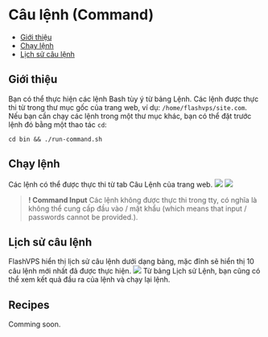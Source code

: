 # Câu lệnh (Command)

<!-- TOC -->

- [Giới thiệu](#giới-thiệu)
- [Chạy lệnh](#chạy-lệnh)
- [Lịch sử câu lệnh](#lịch-sử-câu-lệnh)


<!-- /TOC -->

<a id="markdown-giới-thiệu" name="giới-thiệu"></a>

## Giới thiệu
Bạn có thể thực hiện các lệnh Bash tùy ý từ bảng Lệnh. Các lệnh được thực thi từ trong thư mục gốc của trang web, ví dụ: `/home/flashvps/site.com`. Nếu bạn cần chạy các lệnh trong một thư mục khác, bạn có thể đặt trước lệnh đó bằng một thao tác `cd`:

`cd bin && ./run-command.sh`

<a id="markdown-chạy-lệnh" name="chạy-lệnh"></a>

## Chạy lệnh
Các lệnh có thể được thực thi từ tab Câu Lệnh của trang web.
![](/vendor/docs/images/site-command-01.png)
![](/vendor/docs/images/site-command-02.png)

> **! Command Input**
> Các lệnh không được thực thi trong tty, có nghĩa là không thể cung cấp đầu vào / mật khẩu (which means that input / passwords cannot be provided.).

<a id="markdown-lịch-sử-câu-lệnh" name="lịch-sử-câu-lệnh"></a>

## Lịch sử câu lệnh
FlashVPS hiển thị lịch sử câu lệnh dưới dạng bảng, mặc đĩnh sẽ hiển thị 10 câu lệnh mới nhất đã được thực hiện. 
![](/vendor/docs/images/site-command-03.png)
Từ bảng Lịch sử Lệnh, bạn cũng có thể xem kết quả đầu ra của lệnh và chạy lại lệnh.

<a id="markdown-recipes" name="recipes"></a>

## Recipes
Comming soon.

